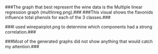 ###The graph that best represent the wine data is the Multiple linear regression graph (multlinreg.png).###
###This visual shows the flavonids influence total phenols for each of the 3 classes.###

###I used winepairplot.png to determine which components had a strong correlation.###

###Most of the generated graphs did not show anything that would catch my attention.###
